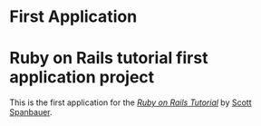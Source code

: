 First Application
=========

# Ruby on Rails tutorial first application project

This is the first application for the [*Ruby on Rails Tutorial*](http://railstutorial.org) by [Scott Spanbauer](http://leadcrafting.com/).